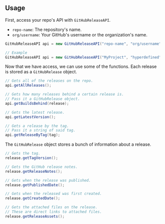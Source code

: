 ## Usage
First, access your repo's API with `GitHubReleaseAPI`.
* `repo-name`: The repository's name.
* `org/username`: Your GitHub's username or the organization's name.
```java
GitHubReleaseAPI api = new GitHubReleaseAPI("repo-name", "org/username");

// Example
GitHubReleaseAPI api = new GitHubReleaseAPI("MyProject", "hyperdefined");
```
Now that we have access, we can use some of the functions. Each release is stored as a `GitHubRelease` object.
```java
// Gets all of the releases on the repo.
api.getAllReleases();

// Gets how many releases behind a certain release is.
// Pass it a GitHubRelease object.
api.getBuildsBehind(release);

// Gets the latest release.
api.getLatestVersion();

// Gets a release by the tag.
// Pass it a string of said tag.
api.getReleaseByTag(tag);
```
The `GitHubRelease` object stores a bunch of information about a release.
```java
// Gets the tag.
release.getTagVersion();

// Gets the GitHub release notes.
release.getReleaseNotes();

// Gets when the release was published.
release.getPublishedDate();

// Gets when the released was first created.
release.getCreatedDate();

// Gets the attached files on the release.
// These are direct links to attached files.
release.getReleaseAssets();
